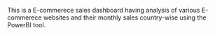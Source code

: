 This is a E-commerece sales dashboard having analysis of various E-commerece websites and their monthly sales country-wise using the PowerBI tool.
